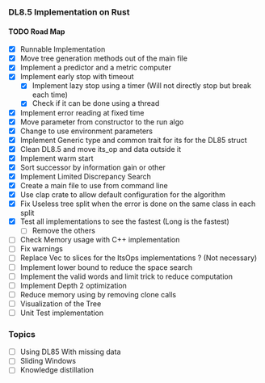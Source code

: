 ### DL8.5 Implementation on Rust


#### TODO Road Map

- [x] Runnable Implementation
- [x] Move tree generation methods out of the main file
- [x] Implement a predictor and a metric computer
- [x] Implement early stop with timeout
  - [x] Implement lazy stop using a timer (Will not directly stop but break each time)
  - [x] Check if it can be done using a thread
- [x] Implement error reading at fixed time
- [x] Move parameter from constructor to the run algo
- [x] Change to use environment parameters
- [x] Implement Generic type and common trait for its for the DL85 struct
- [X] Clean DL8.5 and move its_op and data outside it
- [X] Implement warm start
- [X] Sort successor by information gain or other
- [X] Implement Limited Discrepancy Search
- [X] Create a main file to use from command line
- [X] Use clap crate to allow default configuration for the algorithm
- [X] Fix Useless tree split when the error is done on the same class in each split
- [X] Test all implementations to see the fastest (Long is the fastest)
  - [ ] Remove the others
- [ ] Check Memory usage with C++ implementation
- [ ] Fix warnings
- [ ] Replace Vec to slices for the ItsOps implementations ? (Not necessary)
- [ ] Implement lower bound to reduce the space search
- [ ] Implement the valid words and limit trick to reduce computation
- [ ] Implement Depth 2 optimization
- [ ] Reduce memory using by removing clone calls
- [ ] Visualization of the Tree
- [ ] Unit Test implementation

### Topics

- [ ] Using DL85 With missing data
- [ ] Sliding Windows
- [ ] Knowledge distillation
